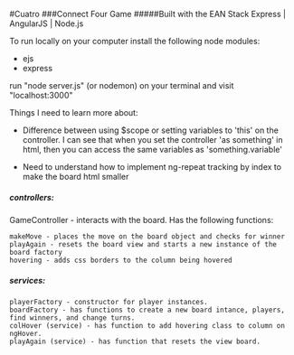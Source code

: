#Cuatro
###Connect Four Game 
#####Built with the EAN Stack
Express | AngularJS | Node.js 

To run locally on your computer install the following node modules:

* ejs
* express

run "node server.js" (or nodemon) on your terminal and visit "localhost:3000"


Things I need to learn more about:

* Difference between using $scope or setting variables to 'this' on the controller. I can see that when you set the controller 'as something' in html, then you can access the same variables as 'something.variable'

* Need to understand how to implement ng-repeat tracking by index to make the board html smaller


##### controllers:

GameController - interacts with the board. Has the following functions:
	
	makeMove - places the move on the board object and checks for winner
	playAgain - resets the board view and starts a new instance of the board factory
	hovering - adds css borders to the column being hovered

##### services: 

	playerFactory - constructor for player instances.  
	boardFactory - has functions to create a new board intance, players, find winners, and change turns.
	colHover (service) - has function to add hovering class to column on ngHover. 
	playAgain (service) - has function that resets the view board.




